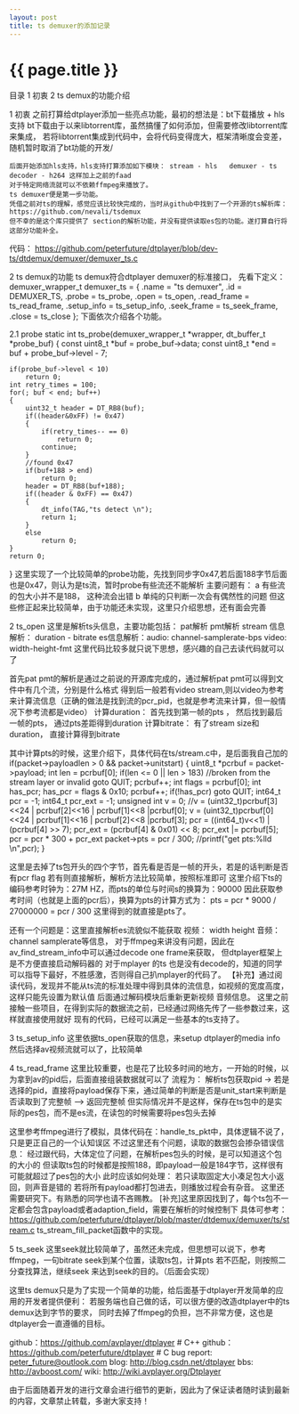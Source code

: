 ```yaml
---
layout: post
title: ts demuxer的添加记录
---
```


{{ page.title }}
================
目录
1 初衷
2 ts demux的功能介绍

1 初衷
    之前打算给dtplayer添加一些亮点功能，最初的想法是：bt下载播放 + hls支持
    bt下载由于以来libtorrent库，虽然搞懂了如何添加，但需要修改libtorrent库来集成，
    若将libtorrent集成到代码中，会将代码变得庞大，框架清晰度会变差，随机暂时取消了bt功能的开发/
   
    后面开始添加hls支持，hls支持打算添加如下模块： stream - hls   demuxer - ts  decoder - h264 这样加上之前的faad
    对于特定网络流就可以不依赖ffmpeg来播放了。
    ts demuxer便是第一步功能。
    凭借之前对ts的理解，感觉应该比较快完成的，当时从github中找到了一个开源的ts解析库：https://github.com/nevali/tsdemux
    但不幸的是这个库只提供了 section的解析功能，并没有提供读取es包的功能。遂打算自行将这部分功能补全。

代码： https://github.com/peterfuture/dtplayer/blob/dev-ts/dtdemux/demuxer/demuxer_ts.c


2 ts demux的功能
    ts demux符合dtplayer demuxer的标准接口，
    先看下定义：
demuxer_wrapper_t demuxer_ts = {
    .name = "ts demuxer",
    .id = DEMUXER_TS, 
    .probe = ts_probe,
    .open = ts_open,
    .read_frame = ts_read_frame,
    .setup_info = ts_setup_info,
    .seek_frame = ts_seek_frame,
    .close = ts_close
};
下面依次介绍各个功能。

2.1 probe
static int ts_probe(demuxer_wrapper_t *wrapper, dt_buffer_t *probe_buf)
{
    const uint8_t *buf = probe_buf->data;
    const uint8_t *end = buf + probe_buf->level - 7;
    
    if(probe_buf->level < 10)
        return 0;
    int retry_times = 100;
    for(; buf < end; buf++) 
    {
        uint32_t header = DT_RB8(buf);
        if((header&0xFF) != 0x47)
        {
            if(retry_times-- == 0)
                return 0;
            continue;
        }
        //found 0x47
        if(buf+188 > end)
            return 0;
        header = DT_RB8(buf+188);
        if((header & 0xFF) == 0x47)
        {
            dt_info(TAG,"ts detect \n");
            return 1;
        }
        else
            return 0;
    }
    return 0;
}
这里实现了一个比较简单的probe功能，先找到同步字0x47,若后面188字节后面也是0x47，则认为是ts流，暂时probe有些流还不能解析
主要问题有： a 有些流的包大小并不是188， 这种流会出错 b 单纯的只判断一次会有偶然性的问题
但这些修正起来比较简单，由于功能还未实现，这里只介绍思想，还有面会完善

2 ts_open
这里是解析ts头信息，主要功能包括：
pat解析
pmt解析
stream 信息解析： duration - bitrate
es信息解析：audio: channel-samplerate-bps  video: width-height-fmt
这里代码比较多就只说下思想，感兴趣的自己去读代码就可以了

首先pat pmt的解析是通过之前说的开源库完成的，通过解析pat pmt可以得到文件中有几个流，分别是什么格式
得到后一般若有video stream,则以video为参考来计算流信息（正确的做法是找到流的pcr_pid，也就是参考流来计算，但一般情况下参考流都是video）
计算duration： 首先找到第一帧的pts ， 然后找到最后一帧的pts， 通过pts差距得到duration
计算bitrate： 有了stream size和 duration， 直接计算得到bitrate

其中计算pts的时候，这里介绍下，具体代码在ts/stream.c中，是后面我自己加的
if(packet->payloadlen > 0 && packet->unitstart)
    {
        uint8_t *pcrbuf = packet->payload;
        int len = pcrbuf[0];
        if(len <= 0 || len > 183)	//broken from the stream layer or invalid
            goto QUIT;
        pcrbuf++;
	int flags = pcrbuf[0];
	int has_pcr;
	has_pcr = flags & 0x10;
        pcrbuf++;
        if(!has_pcr)
            goto QUIT;
        int64_t pcr = -1;
        int64_t pcr_ext = -1;
        unsigned int v = 0;
	   //v = (uint32_t)pcrbuf[3]<<24 | pcrbuf[2]<<16 |	pcrbuf[1]<<8 |pcrbuf[0];
	v = (uint32_t)pcrbuf[0]<<24 | pcrbuf[1]<<16 |	pcrbuf[2]<<8 |pcrbuf[3];
        pcr = ((int64_t)v<<1) | (pcrbuf[4] >> 7);
	pcr_ext = (pcrbuf[4] & 0x01) << 8;
	pcr_ext |= pcrbuf[5];
        pcr = pcr * 300 + pcr_ext
        packet->pts = pcr / 300;
        //printf("get pts:%lld \n",pcr);
    }

这里是去掉了ts包开头的四个字节，首先看是否是一帧的开头，若是的话判断是否有pcr flag
若有则直接解析，解析方法比较简单，按照标准即可
这里介绍下ts的编码参考时钟为：27M HZ，而pts的单位与时间s的换算为：90000
因此获取参考时间（也就是上面的pcr后），换算为pts的计算方式为： pts = pcr * 9000 / 27000000 = pcr / 300
这里得到的就直接是pts了。

还有一个问题是：这里直接解析es流貌似不能获取 视频： width height  音频：channel samplerate等信息，
对于ffmpeg来讲没有问题，因此在av_find_stream_info中可以通过decode one frame来获取， 但dtplayer框架上是不方便直接启动解码器的
对于mplayer 的ts 也是没有decode的，知道的同学可以指导下最好，不胜感激，否则得自己扒mplayer的代码了。
【补充】通过阅读代码，发现并不能从ts流的标准处理中得到具体的流信息，如视频的宽度高度，这样只能先设置为默认值
后面通过解码模块后重新更新视频 音频信息。 这里之前接触一些项目，在得到实际的数据流之前，已经通过网络先传了一些参数过来，这样就直接使用就好
现有的代码，已经可以满足一些基本的ts支持了。

3 ts_setup_info
这里依据ts_open获取的信息，来setup dtplayer的media info
然后选择av视频流就可以了，比较简单

4 ts_read_frame
这里比较重要，也是花了比较多时间的地方，一开始的时候，以为拿到av的pid后，后面直接组装数据就可以了
流程为： 解析ts包获取pid -> 若是选择的pid，直接将payload保存下来，通过简单的判断是否是unit_start来判断是否读取到了完整帧 --> 返回完整帧
但实际情况并不是这样，保存在ts包中的是实际的pes包，而不是es流，在读包的时候需要将pes包头去掉

这里参考ffmpeg进行了模拟，具体代码在：handle_ts_pkt中，具体逻辑不说了，只是更正自己的一个认知误区
不过这里还有个问题，读取的数据包会掺杂错误信息： 经过跟代码，大体定位了问题，在解析pes包头的时候，是可以知道这个包的大小的
但读取ts包的时候都是按照188，即payload一般是184字节，这样很有可能就超过了pes包的大小
此时应该如何处理： 若只读取固定大小凑足包大小返回，则声音是错的
若将所有payload都打包进去，则播放过程会有杂音。
这里还需要研究下。有熟悉的同学也请不吝赐教。
[补充]这里原因找到了，每个ts包不一定都会包含payload或者adaption_field，需要在解析的时候控制下
具体可参考：https://github.com/peterfuture/dtplayer/blob/master/dtdemux/demuxer/ts/stream.c
ts_stream_fill_packet函数中的实现。 

5 ts_seek
这里seek就比较简单了，虽然还未完成，但思想可以说下，参考ffmpeg，一句bitrate seek到某个位置，读取ts包，计算pts
若不匹配，则按照二分查找算法，继续seek
来达到seek的目的。（后面会实现）

这里ts demux只是为了实现一个简单的功能，给后面基于dtplayer开发简单的应用的开发者提供便利： 若服务端也自己做的话，可以很方便的改造dtplayer中的ts demux达到字节的要求，
同时去掉了ffmpeg的负担，岂不非常方便，这也是dtplayer会一直遵循的目标。

github：https://github.com/avplayer/dtplayer   # C++
github：https://github.com/peterfuture/dtplayer # C
bug report: peter_future@outlook.com
blog: http://blog.csdn.net/dtplayer
bbs: http://avboost.com/
wiki: http://wiki.avplayer.org/Dtplayer

由于后面随着开发的进行文章会进行细节的更新，因此为了保证读者随时读到最新的内容，文章禁止转载，多谢大家支持！

